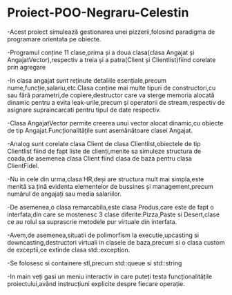 # Proiect-POO-Negraru-Celestin
-Acest proiect simulează gestionarea unei pizzerii,folosind paradigma de programare orientata pe obiecte.

-Programul conține 11 clase,prima și a doua clasa(clasa Angajat și AngajatVector),respectiv a treia și a patra(Client și Clientlist)fiind corelate prin agregare

-In clasa angajat sunt reținute detaliile esențiale,precum nume,funcție,salariu,etc.Clasa conține mai multe tipuri de constructori,cu sau fără parametri,de copiere,destructor
care va sterge memoria alocată dinamic pentru a evita leak-urile,precum și operatorii de stream,respectiv de asignare supraincarcati pentru tipul de date respectiv.

-Clasa AngajatVector permite creerea unui vector alocat dinamic,cu obiecte de tip Angajat.Funcționalitățile sunt asemănătoare clasei Angajat.

-Analog sunt corelate clasa Client de clasa Clientlist,obiectele de tip Clientlist fiind de fapt liste de clienți,menite sa simuleze structura de coada,de asemenea clasa Client fiind clasa de baza pentru clasa ClientFidel.

-Nu in cele din urma,clasa HR,deși are structura mult mai simpla,este menită sa țină evidenta elementelor de bussines și management,precum numărul de angajați sau media salariilor.

-De asemenea,o clasa remarcabila,este clasa Produs,care este de fapt o interfata,din care se mostenesc 3 clase diferite:Pizza,Paste si Desert,clase ce au rolul sa suprascrie metodele pur virtuale din interfata.

-Avem,de asemenea,situatii de polimorfism la executie,upcasting si downcasting,destructori virtuali in clasele de baza,precum si o clasa custom de exceptii,ce extinde clasa std::exception.

-Se folosesc si containere stl,precum std::queue si std::string

-In main veți gasi un meniu interactiv in care puteți testa funcționalitățile proiectului,având instrucțiuni explicite despre fiecare operație.
